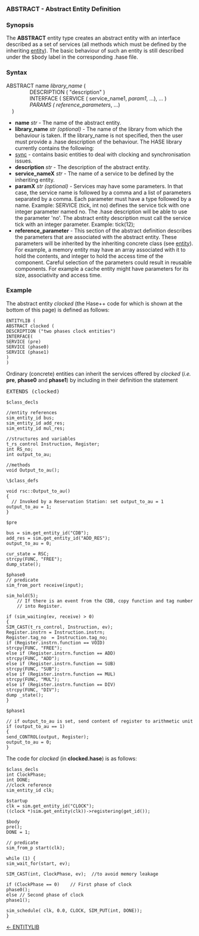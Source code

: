 ###  ABSTRACT - Abstract Entity Definition

### Synopsis

The **ABSTRACT** entity type creates an abstract entity with an interface described as a set of services (all methods which must be defined by the inheriting [entity](<entity.md>)).  The basic behaviour of such an entity is still described under the <tt>\$body</tt> label in the corresponding .hase file.

### Syntax


ABSTRACT name *library_name* (  
&nbsp; &nbsp; &nbsp; &nbsp; &nbsp; &nbsp; &nbsp; &nbsp; DESCRIPTION ( "description" )  
&nbsp; &nbsp; &nbsp; &nbsp; &nbsp; &nbsp; &nbsp; &nbsp; INTERFACE ( SERVICE ( service_name1, *param1*, ...), ... )  
&nbsp; &nbsp; &nbsp; &nbsp; &nbsp; &nbsp; &nbsp; &nbsp; *PARAMS ( reference\_parameters*, ...)  
&nbsp; &nbsp;	)  

- **name** *str* - The name of the abstract entity.
- **library_name** *str (optional)* - The name of the library from which the behaviour is taken. If the library_name is not specified, then the user must provide a .hase description of the behaviour.  The HASE library currently contains the following:
 - [sync](<synclib.md>) - contains basic entities to deal with clocking and synchronisation issues.
- **description** *str* - The description of the abstract entity.
-  **service_nameX** *str* - The name of a service to be defined by the inheriting entity.
- **paramX** *str (optional)* - Services may have some parameters. In that case, the service name is followed by a comma and a list of parameters separated by a comma. Each parameter must have a type followed by a name. Example: SERVICE (tick, int no) defines the service tick with one integer parameter named no. The .hase description will be able to use the parameter 'no'.  The abstract entity description must call the service tick with an integer parameter. Example: tick(12);
- **reference_parameter** - This section of the abstract definition describes the parameters that are associated with the abstract entity. These parameters will be inherited by the inheriting concrete class (see [entity](<entity.md>)).  For example, a memory entity may have an array associated with it to hold the contents, and integer to hold the access time of the component. Careful selection of the parameters could result in reusable components.  For example a cache entity might have parameters for its size, associativity and access time.

### Example

The abstract entity *clocked* (the Hase++ code for which is shown at the bottom of this page) is defined as follows:

```
ENTITYLIB (
ABSTRACT clocked (
DESCRIPTION ("two phases clock entities")
INTERFACE(
SERVICE (pre)
SERVICE (phase0)
SERVICE (phase1)
)
)

```

Ordinary (concrete) entities can inherit the services offered by *clocked* (*i.e.* **pre**, **phase0** and **phase1**) by including in their definition the statement

<tt> EXTENDS (clocked)</tt>

```
$class_decls  

//entity references  
sim_entity_id bus;  
sim_entity_id add_res;  
sim_entity_id mul_res;

//structures and variables  
t_rs_control Instruction, Register;  
int RS_no;  
int output_to_au;

//methods  
void Output_to_au();

\$class_defs

void rsc::Output_to_au()
{
  // Invoked by a Reservation Station: set output_to_au = 1  
output_to_au = 1;
}

$pre

bus = sim.get_entity_id("CDB");
add_res = sim.get_entity_id("ADD_RES");
output_to_au = 0;

cur_state = RSC;
strcpy(FUNC, "FREE");
dump_state();

$phase0
// predicate
sim_from_port receive(input);

sim_hold(5);
	// If there is an event from the CDB, copy function and tag number
	// into Register.

if (sim_waiting(ev, receive) > 0)
{
SIM_CAST(t_rs_control, Instruction, ev);  
Register.instrn = Instruction.instrn;  
Register.tag_no  = Instruction.tag_no;  
if (Register.instrn.function == VOID)  
strcpy(FUNC, "FREE");  
else if (Register.instrn.function == ADD)  
strcpy(FUNC, "ADD");  
else if (Register.instrn.function == SUB)  
strcpy(FUNC, "SUB");  
else if (Register.instrn.function == MUL)  
strcpy(FUNC, "MUL");  
else if (Register.instrn.function == DIV)  
strcpy(FUNC, "DIV");  
dump _state();  
}

$phase1

// if output_to_au is set, send content of register to arithmetic unit  
if (output_to_au == 1)  
{  
send_CONTROL(output, Register);  
output_to_au = 0;  
}
```

The code for *clocked* (in **clocked.hase**) is as follows:

```
$class_decls
int ClockPhase;
int DONE;
//clock reference
sim_entity_id clk;

$startup
clk = sim.get_entity_id("CLOCK");
((clock *)sim.get_entity(clk))->registering(get_id());

$body
pre();
DONE = 1;

// predicate
sim_from_p start(clk);

while (1) {
sim_wait_for(start, ev);

SIM_CAST(int, ClockPhase, ev);	//to avoid memory leakage

if (ClockPhase == 0)	// First phase of clock
phase0();
else // Second phase of clock
phase1();

sim_schedule( clk, 0.0, CLOCK, SIM_PUT(int, DONE));
}
```

[<- ENTITYLIB](<entitylib.md>)
